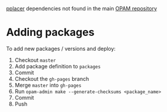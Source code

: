 [pplacer](http://matsen.fhcrc.org/pplacer) dependencies not found in the main [OPAM repository](http://opam.ocamlpro.com/index.html)

# Adding packages

To add new packages / versions and deploy:

1. Checkout `master`
2. Add package definition to `packages`
3. Commit
4. Checkout the `gh-pages` branch
5. Merge `master` into `gh-pages`
6. Run `opam-admin make --generate-checksums <package_name>`
7. Commit
8. Push
